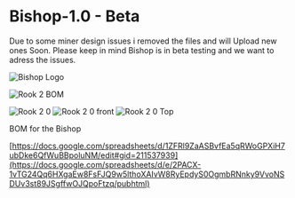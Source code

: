 # Bishop-1.0 - Beta

Due to some miner design issues i removed the files and will Upload new ones Soon. Please keep in mind Bishop is in beta testing and we want to adress the issues. 

![Bishop Logo](https://user-images.githubusercontent.com/119429729/213951045-ed1cb27d-707b-4f94-bb17-9b2d6809b0fe.png)

![Rook 2 BOM](https://user-images.githubusercontent.com/119429729/213884817-599a1bc3-2994-4601-9860-146cdf612573.png)

![Rook 2 0](https://user-images.githubusercontent.com/119429729/212772172-d4bb4879-3d80-457f-ae41-5f5bd654ffb6.png)
![Rook 2 0 front](https://user-images.githubusercontent.com/119429729/212772181-8a1c8bdc-05b5-4a43-8110-af97899e1aee.png)
![Rook 2 0 Top](https://user-images.githubusercontent.com/119429729/212772191-2fbb187b-d8b7-47a4-835c-7964e5847a07.png)

BOM for the Bishop 

[https://docs.google.com/spreadsheets/d/1ZFRl9ZaASBvfEa5qRWoGPXiH7ubDke6QfWuBBpoluNM/edit#gid=211537939](https://docs.google.com/spreadsheets/d/e/2PACX-1vTG24Qq6HXgaEw8FsFJQ9w5lthoXAIvW8RyEpdyS0OgmbRNnky9VvoNSDUv3st89JSgffwOJQpoFtzq/pubhtml)
